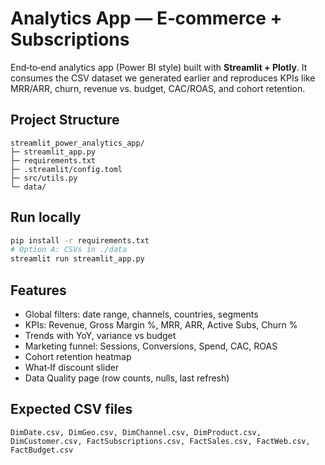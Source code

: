 # Analytics App — E‑commerce + Subscriptions

End‑to‑end analytics app (Power BI style) built with **Streamlit + Plotly**. It consumes the CSV dataset we generated earlier and reproduces KPIs like MRR/ARR, churn, revenue vs. budget, CAC/ROAS, and cohort retention.

##  Project Structure
```
streamlit_power_analytics_app/
├─ streamlit_app.py
├─ requirements.txt
├─ .streamlit/config.toml
├─ src/utils.py
└─ data/                 
```

##  Run locally
```bash
pip install -r requirements.txt
# Option A: CSVs in ./data
streamlit run streamlit_app.py

```

##  Features
- Global filters: date range, channels, countries, segments
- KPIs: Revenue, Gross Margin %, MRR, ARR, Active Subs, Churn %
- Trends with YoY, variance vs budget
- Marketing funnel: Sessions, Conversions, Spend, CAC, ROAS
- Cohort retention heatmap
- What‑If discount slider
- Data Quality page (row counts, nulls, last refresh)

##  Expected CSV files
`DimDate.csv, DimGeo.csv, DimChannel.csv, DimProduct.csv, DimCustomer.csv, FactSubscriptions.csv, FactSales.csv, FactWeb.csv, FactBudget.csv`

